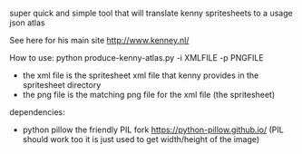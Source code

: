 
super quick and simple tool that will translate
kenny spritesheets to a usage json atlas

See here for his main site
http://www.kenney.nl/

How to use: 
python produce-kenny-atlas.py -i XMLFILE -p PNGFILE 
- the xml file is the spritesheet xml file that kenny provides in the spritesheet directory
- the png file is the matching png file for the xml file (the spritesheet)

dependencies:
- python pillow the friendly PIL fork https://python-pillow.github.io/
	(PIL should work too it is just used to get width/height of the image)

